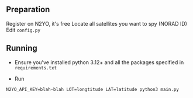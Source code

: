 
## Preparation 

Register on N2YO, it's free 
Locate all satellites you want to spy (NORAD ID)
Edit `config.py`

## Running 

- Ensure you've installed python 3.12+ and all the packages specified in `requirements.txt` 

- Run 

```N2YO_API_KEY=blah-blah LOT=longtitude LAT=latitude python3 main.py```


